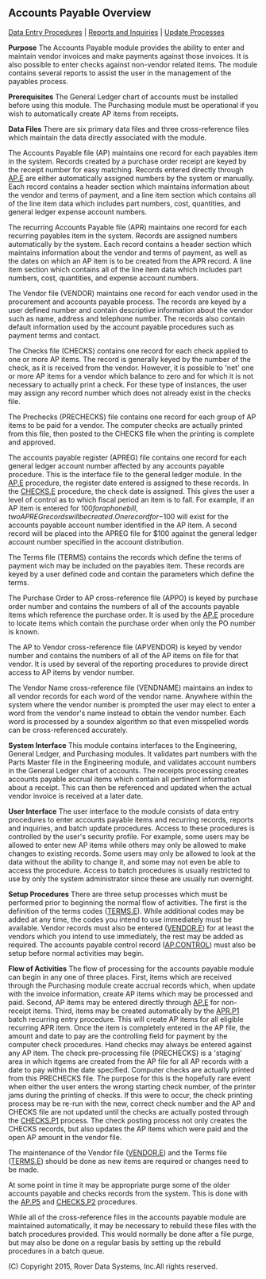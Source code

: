 ## Accounts Payable Overview
<PageHeader />

[Data Entry Procedures](./README.md) | [Reports and Inquiries](./README.md)
| [Update Processes](./README.md)

**Purpose**
The Accounts Payable module provides the ability to enter and maintain vendor
invoices and make payments against those invoices. It is also possible to
enter checks against non-vendor related items. The module contains several
reports to assist the user in the management of the payables process.

**Prerequisites**
The General Ledger chart of accounts must be installed before using this
module. The Purchasing module must be operational if you wish to automatically
create AP items from receipts.

**Data Files**
There are six primary data files and three cross-reference files which
maintain the data directly associated with the module.

The Accounts Payable file (AP) maintains one record for each payables item in
the system. Records created by a purchase order receipt are keyed by the
receipt number for easy matching. Records entered directly through
[AP.E](./README.md) are either automatically assigned numbers by the system or
manually. Each record contains a header section which maintains information
about the vendor and terms of payment, and a line item section which contains
all of the line item data which includes part numbers, cost, quantities, and
general ledger expense account numbers.

The recurring Accounts Payable file (APR) maintains one record for each
recurring payables item in the system. Records are assigned numbers
automatically by the system. Each record contains a header section which
maintains information about the vendor and terms of payment, as well as the
dates on which an AP item is to be created from the APR record. A line item
section which contains all of the line item data which includes part numbers,
cost, quantities, and expense account numbers.

The Vendor file (VENDOR) maintains one record for each vendor used in the
procurement and accounts payable process. The records are keyed by a user
defined number and contain descriptive information about the vendor such as
name, address and telephone number. The records also contain default
information used by the account payable procedures such as payment terms and
contact.

The Checks file (CHECKS) contains one record for each check applied to one or
more AP items. The record is generally keyed by the number of the check, as it
is received from the vendor. However, it is possible to 'net' one or more AP
items for a vendor which balance to zero and for which it is not necessary to
actually print a check. For these type of instances, the user may assign any
record number which does not already exist in the checks file.

The Prechecks (PRECHECKS) file contains one record for each group of AP items
to be paid for a vendor. The computer checks are actually printed from this
file, then posted to the CHECKS file when the printing is complete and
approved.

The accounts payable register (APREG) file contains one record for each
general ledger account number affected by any accounts payable procedure. This
is the interface file to the general ledger module. In the [AP.E](./README.md)
procedure, the register date entered is assigned to these records. In the
[CHECKS.E](./README.md) procedure, the check date is assigned. This gives the
user a level of control as to which fiscal period an item is to fall. For
example, if an AP item is entered for $100 for a phone bill, two APREG records
will be created. One record for -$100 will exist for the accounts payable
account number identified in the AP item. A second record will be placed into
the APREG file for $100 against the general ledger account number specified in
the account distribution.

The Terms file (TERMS) contains the records which define the terms of payment
wich may be included on the payables item. These records are keyed by a user
defined code and contain the parameters which define the terms.

The Purchase Order to AP cross-reference file (APPO) is keyed by purchase
order number and contains the numbers of all of the accounts payable items
which reference the purchase order. It is used by the [AP.E](./README.md)
procedure to locate items which contain the purchase order when only the PO
number is known.

The AP to Vendor cross-reference file (APVENDOR) is keyed by vendor number and
contains the numbers of all of the AP items on file for that vendor. It is
used by several of the reporting procedures to provide direct access to AP
items by vendor number.

The Vendor Name cross-reference file (VENDNAME) maintains an index to all
vendor records for each word of the vendor name. Anywhere within the system
where the vendor number is prompted the user may elect to enter a word from
the vendor's name instead to obtain the vendor number. Each word is processed
by a soundex algorithm so that even misspelled words can be cross-referenced
accurately.

**System Interface**
This module contains interfaces to the Engineering, General Ledger, and
Purchasing modules. It validates part numbers with the Parts Master file in
the Engineering module, and validates account numbers in the General Ledger
chart of accounts. The receipts processing creates accounts payable accrual
items which contain all pertinent information about a receipt. This can then
be referenced and updated when the actual vendor invoice is received at a
later date.

**User Interface**
The user interface to the module consists of data entry procedures to enter
accounts payable items and recurring records, reports and inquiries, and batch
update procedures. Access to these procedures is controlled by the user's
security profile. For example, some users may be allowed to enter new AP items
while others may only be allowed to make changes to existing records. Some
users may only be allowed to look at the data without the ability to change
it, and some may not even be able to access the procedure. Access to batch
procedures is usually restricted to use by only the system administrator since
these are usually run overnight.

**Setup Procedures**
There are three setup processes which must be performed prior to beginning the
normal flow of activities. The first is the definition of the terms codes
([TERMS.E](./README.md)). While additional codes may be added at any time, the
codes you intend to use immediately must be available. Vendor records must
also be entered ([VENDOR.E](./README.md)) for at least the vendors which you
intend to use immediately, the rest may be added as required. The accounts
payable control record ([AP.CONTROL](./README.md)) must also be setup
before normal activities may begin.

**Flow of Activities**
The flow of processing for the accounts payable module can begin in any one of
three places. First, items which are received through the Purchasing module
create accrual records which, when update with the invoice information, create
AP items which may be processed and paid. Second, AP items may be entered
directly through [AP.E](./README.md) for non-receipt items. Third, items may be
created automatically by the [APR.P1](./README.md) batch recurring entry
procedure. This will create AP items for all eligible recurring APR item. Once
the item is completely entered in the AP file, the amount and date to pay are
the controlling field for payment by the computer check procedures. Hand
checks may always be entered against any AP item. The check pre-processing
file (PRECHECKS) is a 'staging' area in which itgems are created from the AP
file for all AP records with a date to pay within the date specified. Computer
checks are actually printed from this PRECHECKS file. The purpose for this is
the hopefully rare event when either the user enters the wrong starting check
number, of the printer jams during the printing of checks. If this were to
occur, the check printing process may be re-run with the new, correct check
number and the AP and CHECKS file are not updated until the checks are
actually posted through the [CHECKS.P1](./README.md) process. The check
posting process not only creates the CHECKS records, but also updates the AP
items which were paid and the open AP amount in the vendor file.

The maintenance of the Vendor file ([VENDOR.E](./README.md)) and the Terms
file ([TERMS.E](./README.md)) should be done as new items are required or
changes need to be made.

At some point in time it may be appropriate purge some of the older accounts
payable and checks records from the system. This is done with the
[AP.P5](./README.md) and [CHECKS.P2](./README.md) procedures.

While all of the cross-reference files in the accounts payable module are
maintained automatically, it may be necessary to rebuild these files with the
batch procedures provided. This would normally be done after a file purge, but
may also be done on a regular basis by setting up the rebuild procedures in a
batch queue.

(C) Copyright 2015, Rover Data Systems, Inc.All rights reserved.<br>
<badge text= "Version 8.10.57 " vertical="middle" />

<PageFooter />
